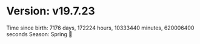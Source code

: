 # Version: v19.7.23
Time since birth: 7176 days, 172224 hours, 10333440 minutes, 620006400 seconds
Season: Spring 🌸
